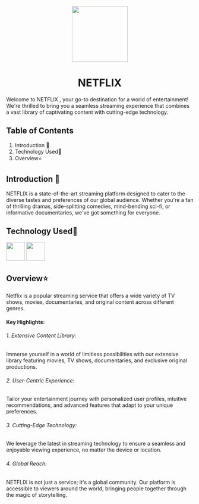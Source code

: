 
<div align="center"><img src="https://github.com/Sneha123-zudo/Netflix-Sign-In-Page/assets/145490348/ba5d647c-ed5b-4a3c-9dff-e7627ccd8e25" height="150" width="150" ></div>

# <div align="center">NETFLIX</div>

Welcome to NETFLIX , your go-to destination for a world of entertainment! We're thrilled to bring you a seamless streaming experience that combines a vast library of captivating content with cutting-edge technology.

## Table of Contents

1. Introduction 📌
2. Technology Used🚀
3. Overview⭐



## Introduction 📌

NETFLIX is a state-of-the-art streaming platform designed to cater to the diverse tastes and preferences of our global audience. Whether you're a fan of thrilling dramas, side-splitting comedies, mind-bending sci-fi, or informative documentaries, we've got something for everyone.

## Technology Used🚀

<img src="https://github.com/Sneha123-zudo/Netflix-Sign-In-Page/assets/145490348/3c45dac1-b4e7-4113-b369-8edaf11d5214" height="50"> 
<img src="https://github.com/Sneha123-zudo/Netflix-Sign-In-Page/assets/145490348/b1744c1d-ced6-4dc8-ad9f-0a6ebc2b7d00" height="50">


##  Overview⭐
Netflix is a popular streaming service that offers a wide variety of TV shows, movies, documentaries, and original content across different genres. 

#### Key Highlights:
###### 1. Extensive Content Library: 
Immerse yourself in a world of limitless possibilities with our extensive library featuring movies, TV shows, documentaries, and exclusive original productions.

###### 2. User-Centric Experience: 
Tailor your entertainment journey with personalized user profiles, intuitive recommendations, and advanced features that adapt to your unique preferences.

###### 3. Cutting-Edge Technology: 
We leverage the latest in streaming technology to ensure a seamless and enjoyable viewing experience, no matter the device or location.

###### 4. Global Reach: 
NETFLIX is not just a service; it's a global community. Our platform is accessible to viewers around the world, bringing people together through the magic of storytelling.
